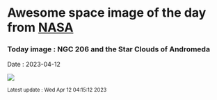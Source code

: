 
# Awesome space image of the day from [NASA](https://api.nasa.gov/)

### Today image : NGC 206 and the Star Clouds of Andromeda
Date : 2023-04-12

![](https://apod.nasa.gov/apod/image/2304/Trottier_M31SW_APOD_Re1024.jpg)

<small>Latest update : Wed Apr 12 04:15:12 2023</small>
        